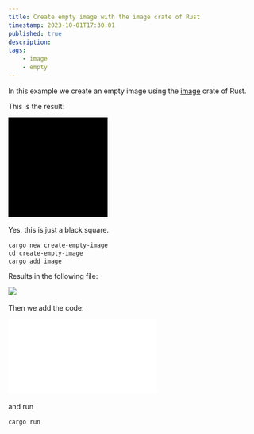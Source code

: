 ```yaml
---
title: Create empty image with the image crate of Rust
timestamp: 2023-10-01T17:30:01
published: true
description:
tags:
    - image
    - empty
---
```


In this example we create an empty image using the [image](https://crates.io/crates/image) crate of Rust.

This is the result:

![](examples/create-empty-image/empty.png)

Yes, this is just a black square.

```
cargo new create-empty-image
cd create-empty-image
cargo add image
```

Results in the following file:

![](examples/create-empty-image/Cargo.toml)

Then we add the code:

![](examples/create-empty-image/src/main.rs)

and run

```
cargo run
```
